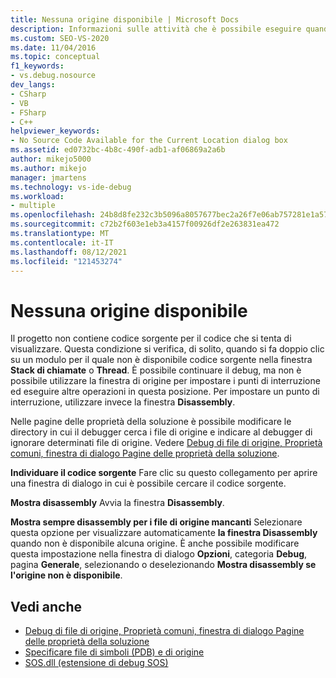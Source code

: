 ```yaml
---
title: Nessuna origine disponibile | Microsoft Docs
description: Informazioni sulle attività che è possibile eseguire quando il progetto non dispone di codice sorgente per il codice che si vuole visualizzare.
ms.custom: SEO-VS-2020
ms.date: 11/04/2016
ms.topic: conceptual
f1_keywords:
- vs.debug.nosource
dev_langs:
- CSharp
- VB
- FSharp
- C++
helpviewer_keywords:
- No Source Code Available for the Current Location dialog box
ms.assetid: ed0732bc-4b8c-490f-adb1-af06869a2a6b
author: mikejo5000
ms.author: mikejo
manager: jmartens
ms.technology: vs-ide-debug
ms.workload:
- multiple
ms.openlocfilehash: 24b8d8fe232c3b5096a8057677bec2a26f7e06ab757281e1a57977bbd9704b2d
ms.sourcegitcommit: c72b2f603e1eb3a4157f00926df2e263831ea472
ms.translationtype: MT
ms.contentlocale: it-IT
ms.lasthandoff: 08/12/2021
ms.locfileid: "121453274"
---
```

# <a name="no-source-available"></a>Nessuna origine disponibile
Il progetto non contiene codice sorgente per il codice che si tenta di visualizzare. Questa condizione si verifica, di solito, quando si fa doppio clic su un modulo per il quale non è disponibile codice sorgente nella finestra **Stack di chiamate** o **Thread**. È possibile continuare il debug, ma non è possibile utilizzare la finestra di origine per impostare i punti di interruzione ed eseguire altre operazioni in questa posizione. Per impostare un punto di interruzione, utilizzare invece la finestra **Disassembly**.

 Nelle pagine delle proprietà della soluzione è possibile modificare le directory in cui il debugger cerca i file di origine e indicare al debugger di ignorare determinati file di origine. Vedere [Debug di file di origine, Proprietà comuni, finestra di dialogo Pagine delle proprietà della soluzione](../debugger/debug-source-files-common-properties-solution-property-pages-dialog-box.md).

 **Individuare il codice sorgente** Fare clic su questo collegamento per aprire una finestra di dialogo in cui è possibile cercare il codice sorgente.

 **Mostra disassembly** Avvia la finestra **Disassembly**.

 **Mostra sempre disassembly per i file di origine mancanti** Selezionare questa opzione per visualizzare automaticamente **la finestra Disassembly** quando non è disponibile alcuna origine. È anche possibile modificare questa impostazione nella finestra di dialogo **Opzioni**, categoria **Debug**, pagina **Generale**, selezionando o deselezionando **Mostra disassembly se l'origine non è disponibile**.

## <a name="see-also"></a>Vedi anche
- [Debug di file di origine, Proprietà comuni, finestra di dialogo Pagine delle proprietà della soluzione](../debugger/debug-source-files-common-properties-solution-property-pages-dialog-box.md)
- [Specificare file di simboli (PDB) e di origine](../debugger/specify-symbol-dot-pdb-and-source-files-in-the-visual-studio-debugger.md)
- [SOS.dll (estensione di debug SOS)](/dotnet/framework/tools/sos-dll-sos-debugging-extension)